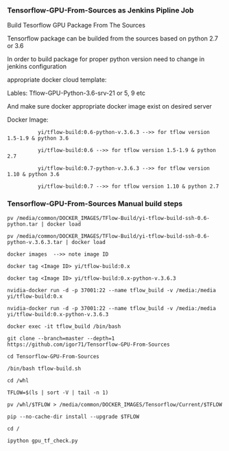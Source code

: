 ### Tensorflow-GPU-From-Sources as Jenkins Pipline Job
Build Tesorflow GPU Package From The Sources

Tensorflow package can be builded from the sources based on python 2.7 or 3.6

In order to build package for proper python version need to change in jenkins configuration

appropriate docker cloud template:

Lables: Tflow-GPU-Python-3.6-srv-21 or 5, 9 etc

And make sure docker appropriate docker image exist on desired server

Docker Image: 

              yi/tflow-build:0.6-python-v.3.6.3 -->> for tflow version 1.5-1.9 & python 3.6

              yi/tflow-build:0.6 -->> for tflow version 1.5-1.9 & python 2.7
              
              yi/tflow-build:0.7-python-v.3.6.3 -->> for tflow version 1.10 & python 3.6
              
              yi/tflow-build:0.7 -->> for tflow version 1.10 & python 2.7
 
 ### Tensorflow-GPU-From-Sources Manual build steps
 ```
 pv /media/common/DOCKER_IMAGES/TFlow-Build/yi-tflow-build-ssh-0.6-python.tar | docker load
 
 pv /media/common/DOCKER_IMAGES/TFlow-Build/yi-tflow-build-ssh-0.6-python-v.3.6.3.tar | docker load
 
 docker images  -->> note image ID
 
 docker tag <Image ID> yi/tflow-build:0.x
  
 docker tag <Image ID> yi/tflow-build:0.x-python-v.3.6.3
 
 nvidia-docker run -d -p 37001:22 --name tflow_build -v /media:/media yi/tflow-build:0.x 
 
 nvidia-docker run -d -p 37001:22 --name tflow_build -v /media:/media yi/tflow-build:0.x-python-v.3.6.3
 
 docker exec -it tflow_build /bin/bash
 
 git clone --branch=master --depth=1 https://github.com/igor71/Tensorflow-GPU-From-Sources
 
 cd Tensorflow-GPU-From-Sources
 
 /bin/bash tflow-build.sh
 
 cd /whl
 
 TFLOW=$(ls | sort -V | tail -n 1)
 
 pv /whl/$TFLOW > /media/common/DOCKER_IMAGES/Tensorflow/Current/$TFLOW
 
 pip --no-cache-dir install --upgrade $TFLOW
 
 cd /
 
 ipython gpu_tf_check.py
 ```
